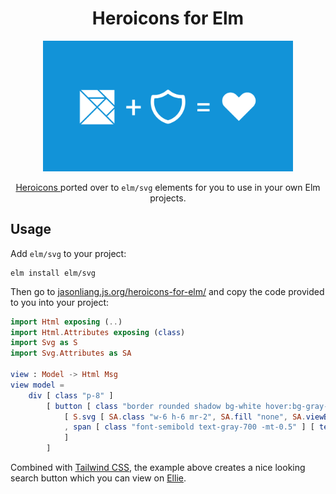 <h1 align="center">Heroicons for Elm</h1>

<p align="center">
  <img src="resources/meta-image.png" width="400" />
</p>

<p align="center">
  <a href="https://github.com/tailwindlabs/heroicons">
    Heroicons
  </a>
  ported over to <code>elm/svg</code> elements for you to use in your own Elm
  projects.
</p>



## Usage

Add `elm/svg` to your project:

```
elm install elm/svg
```

Then go to
[jasonliang.js.org/heroicons-for-elm/](https://jasonliang.js.org/heroicons-for-elm/)
and copy the code provided to you into your project:

```elm
import Html exposing (..)
import Html.Attributes exposing (class)
import Svg as S
import Svg.Attributes as SA

view : Model -> Html Msg
view model =
    div [ class "p-8" ]
        [ button [ class "border rounded shadow bg-white hover:bg-gray-100 px-4 py-2 flex items-center" ]
            [ S.svg [ SA.class "w-6 h-6 mr-2", SA.fill "none", SA.viewBox "0 0 24 24", SA.strokeWidth "1.5", SA.stroke "currentColor" ] [ S.path [ SA.strokeLinecap "round", SA.strokeLinejoin "round", SA.d "M9 12.75L11.25 15 15 9.75M21 12a9 9 0 11-18 0 9 9 0 0118 0z" ] [] ]
            , span [ class "font-semibold text-gray-700 -mt-0.5" ] [ text "Verify" ]
            ]
        ]
```

Combined with [Tailwind CSS](https://tailwindcss.com/), the example above
creates a nice looking search button which you can view on
[Ellie](https://ellie-app.com/jyhrn3SKwTHa1).